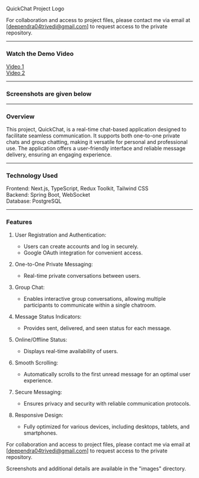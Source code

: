 
QuickChat Project Logo  

For collaboration and access to project files, please contact me via email at [deependra04trivedi@gmail.com] to request access to the private repository.  

---

### Watch the Demo Video  

<a href="https://www.linkedin.com/posts/deependra-trivedi-bb530a1a5_fullstack-springboot-nextjs-activity-7261315457591201792-nvPM?utm_source=share&utm_medium=member_desktop" target="_blank">Video 1</a><br>
<a href="https://www.linkedin.com/posts/deependra-trivedi-bb530a1a5_fullstack-springboot-nextjs-activity-7279888978185539584-V4ib?utm_source=share&utm_medium=member_desktop" target="_blank"> Video 2</a>

---

### Screenshots are given below  

---

### Overview  
This project, QuickChat, is a real-time chat-based application designed to facilitate seamless communication. It supports both one-to-one private chats and group chatting, making it versatile for personal and professional use. The application offers a user-friendly interface and reliable message delivery, ensuring an engaging experience.  

---

### Technology Used  
Frontend: Next.js, TypeScript, Redux Toolkit, Tailwind CSS  
Backend: Spring Boot, WebSocket  
Database: PostgreSQL  

---

### Features  

1. User Registration and Authentication:  
   - Users can create accounts and log in securely.  
   - Google OAuth integration for convenient access.  

2. One-to-One Private Messaging:  
   - Real-time private conversations between users.  

3. Group Chat:  
   - Enables interactive group conversations, allowing multiple participants to communicate within a single chatroom.  

4. Message Status Indicators:  
   - Provides sent, delivered, and seen status for each message.  

5. Online/Offline Status:  
   - Displays real-time availability of users.  

6. Smooth Scrolling:  
   - Automatically scrolls to the first unread message for an optimal user experience.  

7. Secure Messaging:  
   - Ensures privacy and security with reliable communication protocols.  

8. Responsive Design:  
   - Fully optimized for various devices, including desktops, tablets, and smartphones.  



For collaboration and access to project files, please contact me via email at [deependra04trivedi@gmail.com] to request access to the private repository.  

Screenshots and additional details are available in the "images" directory.  

